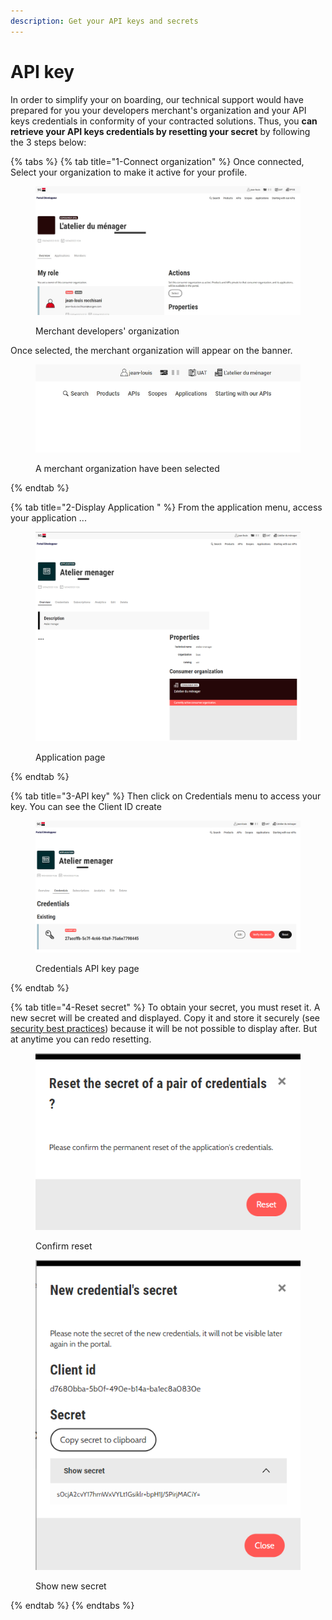 ```yaml
---
description: Get your API keys and secrets
---
```


# API key

In order to simplify your on boarding, our technical support would have prepared for you your developers merchant's organization and your API keys credentials in conformity of your contracted solutions. Thus, you **can retrieve your API keys credentials by resetting your secret** by following the 3 steps below:

{% tabs %}
{% tab title="1-Connect organization" %}
Once connected, Select your organization to make it active for your profile.

<figure><img src="../../.gitbook/assets/Annotation 2023-04-24 152921.jpg" alt=""><figcaption><p>Merchant developers' organization</p></figcaption></figure>

Once selected, the merchant organization will appear on the banner.

<figure><img src="../../.gitbook/assets/Annotation 2023-04-24 153308.jpg" alt=""><figcaption><p>A merchant organization have been selected</p></figcaption></figure>
{% endtab %}

{% tab title="2-Display Application " %}
From the application menu, access your application ...

<figure><img src="../../.gitbook/assets/image.png" alt=""><figcaption><p>Application page</p></figcaption></figure>
{% endtab %}

{% tab title="3-API key" %}
Then click on Credentials menu to access your key. You can see the Client ID create

<figure><img src="../../.gitbook/assets/image (10).png" alt=""><figcaption><p>Credentials API key page</p></figcaption></figure>
{% endtab %}

{% tab title="4-Reset secret" %}
To obtain your secret, you must reset it. A new secret will be created and displayed. Copy it and store it securely (see [security best practices](../../security/security-best-practices.md)) because it will be not possible to display after. But at anytime you can redo resetting.

<figure><img src="../../.gitbook/assets/image (14).png" alt=""><figcaption><p>Confirm reset</p></figcaption></figure>

<figure><img src="../../.gitbook/assets/image (7).png" alt=""><figcaption><p>Show new secret</p></figcaption></figure>
{% endtab %}
{% endtabs %}
